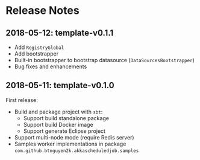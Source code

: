 # Release Notes

## 2018-05-12: template-v0.1.1

- Add `RegistryGlobal`
- Add bootstrapper
- Built-in bootstrapper to bootstrap datasource (`DataSourcesBootstrapper`)
- Bug fixes and enhancements


## 2018-05-11: template-v0.1.0

First release:

- Build and package project with `sbt`:
  - Support build standalone package
  - Support build Docker image
  - Support generate Eclipse project
- Support multi-node mode (require Redis server)
- Samples worker implementations in package `com.github.btnguyen2k.akkascheduledjob.samples`
